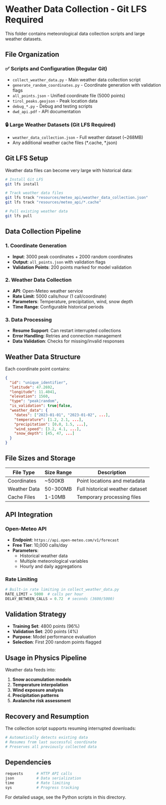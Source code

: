 # Weather Data Collection - Git LFS Required

This folder contains meteorological data collection scripts and large weather datasets.

## File Organization

### ✅ Scripts and Configuration (Regular Git)
- `collect_weather_data.py` - Main weather data collection script
- `generate_random_coordinates.py` - Coordinate generation with validation flags
- `all_points.json` - Unified coordinate file (5000 points)
- `tirol_peaks.geojson` - Peak location data
- `debug_*.py` - Debug and testing scripts
- `dwd_api.pdf` - API documentation

### 🔒 Large Weather Datasets (Git LFS Required)
- `weather_data_collection.json` - Full weather dataset (~268MB)
- Any additional weather cache files (*.cache, *.json)

## Git LFS Setup

Weather data files can become very large with historical data:

```bash
# Install Git LFS
git lfs install

# Track weather data files
git lfs track "resources/meteo_api/weather_data_collection.json"
git lfs track "resources/meteo_api/*.cache"

# Pull existing weather data
git lfs pull
```

## Data Collection Pipeline

### 1. Coordinate Generation
- **Input**: 3000 peak coordinates + 2000 random coordinates
- **Output**: `all_points.json` with validation flags
- **Validation Points**: 200 points marked for model validation

### 2. Weather Data Collection
- **API**: Open-Meteo weather service
- **Rate Limit**: 5000 calls/hour (1 call/coordinate)
- **Parameters**: Temperature, precipitation, wind, snow depth
- **Time Range**: Configurable historical periods

### 3. Data Processing
- **Resume Support**: Can restart interrupted collections
- **Error Handling**: Retries and connection management  
- **Data Validation**: Checks for missing/invalid responses

## Weather Data Structure

Each coordinate point contains:
```json
{
  "id": "unique_identifier",
  "latitude": 47.2692,
  "longitude": 11.4041,
  "elevation": 1560,
  "type": "peak|random",
  "is_validation": true|false,
  "weather_data": {
    "dates": ["2023-01-01", "2023-01-02", ...],
    "temperature": [1.2, 2.1, ...],
    "precipitation": [0.0, 1.5, ...],
    "wind_speed": [3.2, 4.1, ...],
    "snow_depth": [45, 47, ...]
  }
}
```

## File Sizes and Storage

| File Type | Size Range | Description |
|-----------|------------|-------------|
| Coordinates | ~500KB | Point locations and metadata |
| Weather Data | 50-300MB | Full historical weather dataset |
| Cache Files | 1-10MB | Temporary processing files |

## API Integration

### Open-Meteo API
- **Endpoint**: `https://api.open-meteo.com/v1/forecast`
- **Free Tier**: 10,000 calls/day
- **Parameters**: 
  - Historical weather data
  - Multiple meteorological variables
  - Hourly and daily aggregations

### Rate Limiting
```python
# Built-in rate limiting in collect_weather_data.py
RATE_LIMIT = 5000  # calls per hour
DELAY_BETWEEN_CALLS = 0.72  # seconds (3600/5000)
```

## Validation Strategy

- **Training Set**: 4800 points (96%)
- **Validation Set**: 200 points (4%)
- **Purpose**: Model performance evaluation
- **Selection**: First 200 random points flagged

## Usage in Physics Pipeline

Weather data feeds into:
1. **Snow accumulation models**
2. **Temperature interpolation** 
3. **Wind exposure analysis**
4. **Precipitation patterns**
5. **Avalanche risk assessment**

## Recovery and Resumption

The collection script supports resuming interrupted downloads:
```python
# Automatically detects existing data
# Resumes from last successful coordinate
# Preserves all previously collected data
```

## Dependencies

```python
requests      # HTTP API calls
json          # Data serialization
time          # Rate limiting
sys           # Progress tracking
```

For detailed usage, see the Python scripts in this directory.
